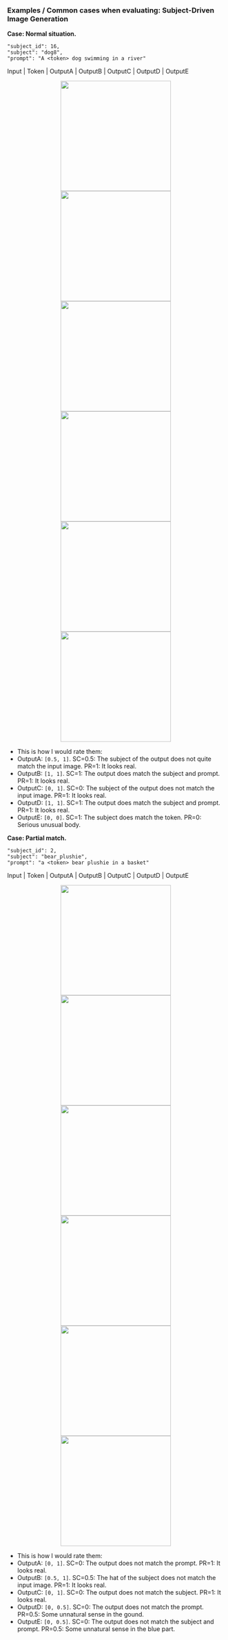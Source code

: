 
### Examples / Common cases when evaluating: Subject-Driven Image Generation

**Case: Normal situation.**

```
"subject_id": 16,
"subject": "dog8",
"prompt": "A <token> dog swimming in a river"
```
<p>Input | Token | OutputA | OutputB | OutputC | OutputD | OutputE</p>
<p float="left", align="center">
  <img src="https://chromaica.github.io/ImagenHub/ImagenHub_Subject-Driven_IG/input/sample_83.jpg" width="256" />
  <img src="https://chromaica.github.io/ImagenHub/ImagenHub_Subject-Driven_IG/BLIPDiffusion_Gen/sample_83.jpg" width="256" /> 
  <img src="https://chromaica.github.io/ImagenHub/ImagenHub_Subject-Driven_IG/DreamBooth/sample_83.jpg" width="256" /> 
  <img src="https://chromaica.github.io/ImagenHub/ImagenHub_Subject-Driven_IG/DreamBoothLora/sample_83.jpg" width="256" /> 
  <img src="https://chromaica.github.io/ImagenHub/ImagenHub_Subject-Driven_IG/SuTI/sample_83.jpg" width="256" />   
  <img src="https://chromaica.github.io/ImagenHub/ImagenHub_Subject-Driven_IG/TextualInversion/sample_83.jpg" width="256" />   
</p>

* This is how I would rate them:
* OutputA: `[0.5, 1]`. SC=0.5: The subject of the output does not quite match the input image. PR=1: It looks real.
* OutputB: `[1, 1]`. SC=1: The output does match the subject and prompt. PR=1: It looks real.
* OutputC: `[0, 1]`. SC=0: The subject of the output does not match the input image.  PR=1: It looks real.
* OutputD: `[1, 1]`. SC=1: The output does match the subject and prompt. PR=1: It looks real.
* OutputE: `[0, 0]`. SC=1: The subject does match the token. PR=0: Serious unusual body.



**Case: Partial match.**

```
"subject_id": 2,
"subject": "bear_plushie",
"prompt": "a <token> bear plushie in a basket"
```
<p>Input | Token | OutputA | OutputB | OutputC | OutputD | OutputE</p>
<p float="left", align="center">
  <img src="https://chromaica.github.io/ImagenHub/ImagenHub_Subject-Driven_IG/input/sample_12.jpg" width="256" />
  <img src="https://chromaica.github.io/ImagenHub/ImagenHub_Subject-Driven_IG/BLIPDiffusion_Gen/sample_12.jpg" width="256" /> 
  <img src="https://chromaica.github.io/ImagenHub/ImagenHub_Subject-Driven_IG/DreamBooth/sample_12.jpg" width="256" /> 
  <img src="https://chromaica.github.io/ImagenHub/ImagenHub_Subject-Driven_IG/DreamBoothLora/sample_12.jpg" width="256" /> 
  <img src="https://chromaica.github.io/ImagenHub/ImagenHub_Subject-Driven_IG/SuTI/sample_12.jpg" width="256" />   
  <img src="https://chromaica.github.io/ImagenHub/ImagenHub_Subject-Driven_IG/TextualInversion/sample_12.jpg" width="256" />   
</p>

* This is how I would rate them:
* OutputA: `[0, 1]`. SC=0: The output does not match the prompt. PR=1: It looks real.
* OutputB: `[0.5, 1]`. SC=0.5: The hat of the subject does not match the input image. PR=1: It looks real.
* OutputC: `[0, 1]`. SC=0: The output does not match the subject. PR=1: It looks real.
* OutputD: `[0, 0.5]`. SC=0: The output does not match the prompt. PR=0.5: Some unnatural sense in the gound.
* OutputE: `[0, 0.5]`. SC=0: The output does not match the subject and prompt. PR=0.5: Some unnatural sense in the blue part.

